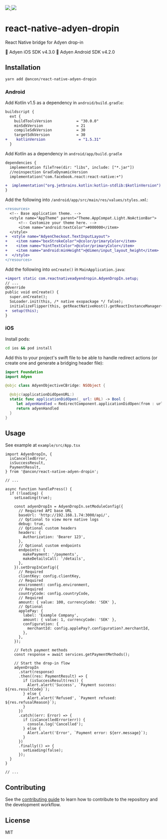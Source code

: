 <a href="https://app.circleci.com/pipelines/github/ancon-labs/react-native-adyen-dropin">
  <img src="https://img.shields.io/circleci/build/github/ancon-labs/react-native-adyen-dropin">
</a>
<a href="https://www.npmjs.com/package/@ancon/react-native-adyen-dropin">
  <img src="https://img.shields.io/npm/v/@ancon/react-native-adyen-dropin">
</a>

# react-native-adyen-dropin

React Native bridge for Adyen drop-in

🍏 Adyen iOS SDK v4.3.0
🤖 Adyen Android SDK v4.2.0

## Installation

```sh
yarn add @ancon/react-native-adyen-dropin
```

### Android

Add Kotlin v1.5 as a dependency in `android/build.gradle`:

```diff
buildscript {
  ext {
    buildToolsVersion           = "30.0.0"
    minSdkVersion               = 21
    compileSdkVersion           = 30
    targetSdkVersion            = 30
+    kotlinVersion               = "1.5.31"
  }
```

Add Kotlin as a dependency in `android/app/build.gradle`

```diff
dependencies {
  implementation fileTree(dir: "libs", include: ["*.jar"])
  //noinspection GradleDynamicVersion
  implementation("com.facebook.react:react-native:+")

+  implementation("org.jetbrains.kotlin:kotlin-stdlib:$kotlinVersion")
}
```

Add the following into `/android/app/src/main/res/values/styles.xml`:

```diff
<resources>
  <!-- Base application theme. -->
  <style name="AppTheme" parent="Theme.AppCompat.Light.NoActionBar">
      <!-- Customize your theme here. -->
      <item name="android:textColor">#000000</item>
  </style>
+  <style name="AdyenCheckout.TextInputLayout">
+    <item name="boxStrokeColor">@color/primaryColor</item>
+    <item name="hintTextColor">@color/primaryColor</item>
+    <item name="android:minHeight">@dimen/input_layout_height</item>
+  </style>
</resources>
```

Add the following into `onCreate()` in `MainApplication.java`:

```diff
+import static com.reactnativeadyendropin.AdyenDropIn.setup;
// ...
@Override
public void onCreate() {
  super.onCreate();
  SoLoader.init(this, /* native exopackage */ false);
  initializeFlipper(this, getReactNativeHost().getReactInstanceManager());
+  setup(this);
}
```

### iOS

Install pods:

```sh
cd ios && pod install
```

Add this to your project's swift file to be able to handle redirect actions (or create one and generate a bridging header file):

```swift
import Foundation
import Adyen

@objc class AdyenObjectiveCBridge: NSObject {

  @objc(applicationDidOpenURL:)
  static func applicationDidOpen(_ url: URL) -> Bool {
     let adyenHandled = RedirectComponent.applicationDidOpen(from : url)
     return adyenHandled
  }
}
```

## Usage

See example at `example/src/App.tsx`

```tsx
import AdyenDropIn, {
  isCancelledError,
  isSuccessResult,
  PaymentResult,
} from '@ancon/react-native-adyen-dropin';

// ...

async function handlePress() {
  if (!loading) {
    setLoading(true);

    const adyenDropIn = AdyenDropIn.setModuleConfig({
      // Required API base URL
      baseUrl: 'http://192.168.1.74:3000/api/',
      // Optional to view more native logs
      debug: true,
      // Optional custom headers
      headers: {
        Authorization: 'Bearer 123',
      },
      // Optional custom endpoints
      endpoints: {
        makePayment: '/payments',
        makeDetailsCall: '/details',
      },
    }).setDropInConfig({
      // Required
      clientKey: config.clientKey,
      // Required
      environment: config.environment,
      // Required
      countryCode: config.countryCode,
      // Required
      amount: { value: 100, currencyCode: 'SEK' },
      // Optional
      applePay: {
        label: 'Example Company',
        amount: { value: 1, currencyCode: 'SEK' },
        configuration: {
          merchantId: config.applePay?.configuration?.merchantId,
        },
      },
    });

    // Fetch payment methods
    const response = await services.getPaymentMethods();

    // Start the drop-in flow
    adyenDropIn
      .start(response)
      .then((res: PaymentResult) => {
        if (isSuccessResult(res)) {
          Alert.alert('Success', `Payment success: ${res.resultCode}`);
        } else {
          Alert.alert('Refused', `Payment refused: ${res.refusalReason}`);
        }
      })
      .catch((err: Error) => {
        if (isCancelledError(err)) {
          console.log('Cancelled');
        } else {
          Alert.alert('Error', `Payment error: ${err.message}`);
        }
      })
      .finally(() => {
        setLoading(false);
      });
  }
}

// ...
```

## Contributing

See the [contributing guide](CONTRIBUTING.md) to learn how to contribute to the repository and the development workflow.

## License

MIT
